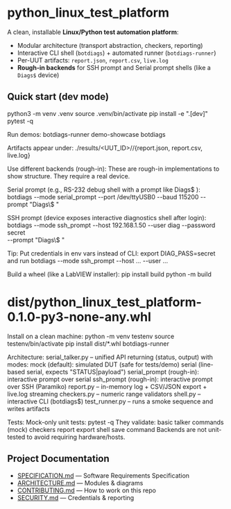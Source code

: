 # python_linux_test_platform

A clean, installable **Linux/Python test automation platform**:
- Modular architecture (transport abstraction, checkers, reporting)
- Interactive CLI shell (`botdiags`) + automated runner (`botdiags-runner`)
- Per-UUT artifacts: `report.json`, `report.csv`, `live.log`
- **Rough-in backends** for SSH prompt and Serial prompt shells (like a `Diags$` device)

## Quick start (dev mode)

python3 -m venv .venv
source .venv/bin/activate
pip install -e ".[dev]"
pytest -q

Run demos:
botdiags-runner
demo-showcase
botdiags

Artifacts appear under:
./results/<UUT_ID>/<SESSION>/{report.json, report.csv, live.log}

Use different backends (rough-in):
These are rough-in implementations to show structure. They require a real device.

Serial prompt (e.g., RS-232 debug shell with a prompt like Diags$ ):
botdiags --mode serial_prompt --port /dev/ttyUSB0 --baud 115200 --prompt "Diags\\$ "

SSH prompt (device exposes interactive diagnostics shell after login):
botdiags --mode ssh_prompt --host 192.168.1.50 --user diag --password secret \
         --prompt "Diags\\$ "

Tip: Put credentials in env vars instead of CLI:
export DIAG_PASS=secret and run botdiags --mode ssh_prompt --host ... --user ...

Build a wheel (like a LabVIEW installer):
pip install build
python -m build
# dist/python_linux_test_platform-0.1.0-py3-none-any.whl

Install on a clean machine:
python -m venv testenv
source testenv/bin/activate
pip install dist/*.whl
botdiags-runner

Architecture:
serial_talker.py – unified API returning (status, output) with modes:
    mock (default): simulated DUT (safe for tests/demo)
    serial (line-based serial, expects "STATUS|payload")
    serial_prompt (rough-in): interactive prompt over serial
    ssh_prompt (rough-in): interactive prompt over SSH (Paramiko)
report.py – in-memory log + CSV/JSON export + live.log streaming
checkers.py – numeric range validators
shell.py – interactive CLI (botdiags$)
test_runner.py – runs a smoke sequence and writes artifacts

Tests:
Mock-only unit tests:
    pytest -q
They validate:
    basic talker commands (mock)
    checkers
    report export
    shell save command
    Backends are not unit-tested to avoid requiring hardware/hosts.

## Project Documentation
- [SPECIFICATION.md](SPECIFICATION.md) — Software Requirements Specification
- [ARCHITECTURE.md](ARCHITECTURE.md) — Modules & diagrams
- [CONTRIBUTING.md](CONTRIBUTING.md) — How to work on this repo
- [SECURITY.md](SECURITY.md) — Credentials & reporting
